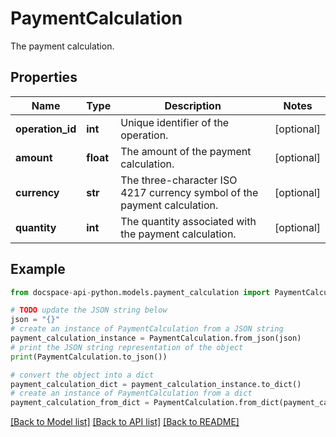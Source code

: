 # PaymentCalculation
The payment calculation.

## Properties

Name | Type | Description | Notes
------------ | ------------- | ------------- | -------------
**operation_id** | **int** | Unique identifier of the operation. | [optional] 
**amount** | **float** | The amount of the payment calculation. | [optional] 
**currency** | **str** | The three-character ISO 4217 currency symbol of the payment calculation. | [optional] 
**quantity** | **int** | The quantity associated with the payment calculation. | [optional] 

## Example

```python
from docspace-api-python.models.payment_calculation import PaymentCalculation

# TODO update the JSON string below
json = "{}"
# create an instance of PaymentCalculation from a JSON string
payment_calculation_instance = PaymentCalculation.from_json(json)
# print the JSON string representation of the object
print(PaymentCalculation.to_json())

# convert the object into a dict
payment_calculation_dict = payment_calculation_instance.to_dict()
# create an instance of PaymentCalculation from a dict
payment_calculation_from_dict = PaymentCalculation.from_dict(payment_calculation_dict)
```
[[Back to Model list]](../README.md#documentation-for-models) [[Back to API list]](../README.md#documentation-for-api-endpoints) [[Back to README]](../README.md)


